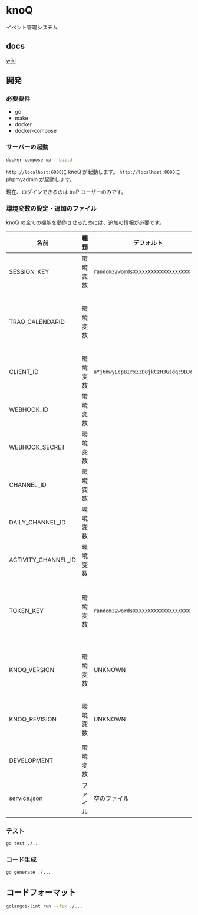 # knoQ

イベント管理システム

## docs

[wiki](https://github.com/traPtitech/knoQ/wiki)

## 開発

### 必要要件

- go
- make
- docker
- docker-compose

### サーバーの起動

```bash
docker compose up --build
```

`http://localhost:6006`に knoQ が起動します。
`http://localhost:8000`に phpmyadmin が起動します。

現在、ログインできるのは traP ユーザーのみです。

### 環境変数の設定・追加のファイル

knoQ の全ての機能を動作させるためには、追加の情報が必要です。

| 名前                  | 種類   | デフォルト                                  | 説明                                             |
|---------------------|------|----------------------------------------|------------------------------------------------|
| SESSION_KEY         | 環境変数 | `random32wordsXXXXXXXXXXXXXXXXXXX`     | session を暗号化するもの                               |
| TRAQ_CALENDARID     | 環境変数 |                                        | 進捗部屋の提供元（公開されている google calendar の id なら何でもいい） |
| CLIENT_ID           | 環境変数 | `aYj6mwyLcpBIrxZZD8jkCzH3Gsdqc9DJqle2` | 認証に必要                                          |
| WEBHOOK_ID          | 環境変数 |                                        | Bot 情報                                         |
| WEBHOOK_SECRET      | 環境変数 |                                        | Bot 情報                                         |
| CHANNEL_ID          | 環境変数 |                                        | Bot の送信先チャンネル (deprecated)                     |
| DAILY_CHANNEL_ID    | 環境変数 |                                        | Bot が毎日定時に投稿する先のチャンネル                          |
| ACTIVITY_CHANNEL_ID | 環境変数 |                                        | Bot が都度送信するチャンネル                               |
| TOKEN_KEY           | 環境変数 | `random32wordsXXXXXXXXXXXXXXXXXXX`     | Token を暗号化する。長さ 32 文字のランダム文字列。存在しない場合はエラー。     |
| KNOQ_VERSION        | 環境変数 | UNKNOWN                                | knoQ のバージョン (github actions でイメージ作成時に指定)       |
| KNOQ_REVISION       | 環境変数 | UNKNOWN                                | git の sha1 (github actions でイメージ作成時に指定)        |
| DEVELOPMENT         | 環境変数 |                                        | 開発時かどうか                                        |
| service.json        | ファイル | 空のファイル                                 | google calendar api に必要（権限は必要なし）               |

### テスト

```bash
go test ./...
```

### コード生成

```bash
go generate ./...
```

## コードフォーマット

```bash
golangci-lint run --fix ./...
```
